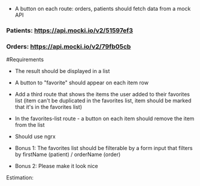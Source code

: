 - A button on each route: orders, patients should fetch data from a mock API
### Patients: https://api.mocki.io/v2/51597ef3
### Orders: https://api.mocki.io/v2/79fb05cb

#Requirements

- The result should be displayed in a list
- A button to "favorite" should appear on each item row
- Add a third route that shows the items the user added to their favorites list
(item can't be duplicated in the favorites list, item should be marked that it's in the favorites list)
- In the favorites-list route - a button on each item should remove the item from the list
- Should use ngrx

- Bonus 1: The favorites list should be filterable by a form input that filters
         by firstName (patient) / orderName (order)
- Bonus 2: Please make it look nice

Estimation:
